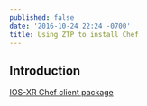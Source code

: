 ```yaml
---
published: false
date: '2016-10-24 22:24 -0700'
title: Using ZTP to install Chef
---
```

## Introduction

[IOS-XR Chef client package](https://packages.chef.io/stable/ios_xr/6/chef-12.15.19-1.ios_xr6.x86_64.rpm "IOS-XR Chef client package")

